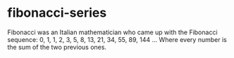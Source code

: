 # fibonacci-series
Fibonacci was an Italian mathematician who came up with the Fibonacci sequence:  0, 1, 1, 2, 3, 5, 8, 13, 21, 34, 55, 89, 144 ...  Where every number is the sum of the two previous ones.

